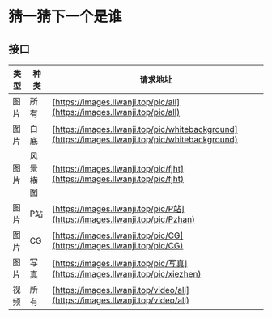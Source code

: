 # 猜一猜下一个是谁

## 接口

| 类型  | 种类     | 请求地址   | 
| ---- | ---------- | ---------------- | 
| 图片 | 所有     | [https://images.llwanji.top/pic/all](https://images.llwanji.top/pic/all) |
| 图片 | 白底   | [https://images.llwanji.top/pic/whitebackground](https://images.llwanji.top/pic/whitebackground) |
| 图片 | 风景横图 | [https://images.llwanji.top/pic/fjht](https://images.llwanji.top/pic/fjht) |
| 图片 | P站 | [https://images.llwanji.top/pic/P站](https://images.llwanji.top/pic/Pzhan) |
| 图片 | CG | [https://images.llwanji.top/pic/CG](https://images.llwanji.top/pic/CG) |
| 图片 | 写真 | [https://images.llwanji.top/pic/写真](https://images.llwanji.top/pic/xiezhen) |
| 视频 | 所有 | [https://images.llwanji.top/video/all](https://images.llwanji.top/video/all) |

                
